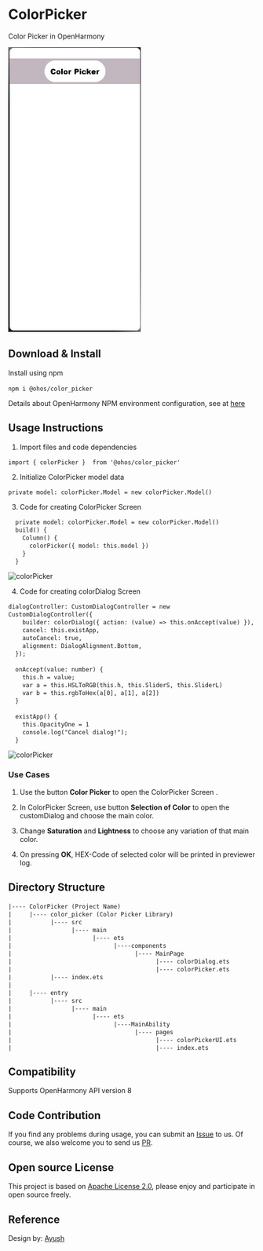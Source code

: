 # ColorPicker
Color Picker in OpenHarmony

 ![colorPicker](screenshots/ColorPickerAnimation.gif)
 


## Download & Install
Install using npm

```npm i @ohos/color_picker```

Details about OpenHarmony NPM environment configuration, see at [here](https://gitee.com/openharmony-tpc/docs/blob/master/OpenHarmony_npm_usage.md)


## Usage Instructions
1. Import files and code dependencies
```
import { colorPicker }  from '@ohos/color_picker'
```
2. Initialize ColorPicker model data
```
private model: colorPicker.Model = new colorPicker.Model()
```
3. Code for creating ColorPicker Screen
```
  private model: colorPicker.Model = new colorPicker.Model()
  build() {
    Column() {
      colorPicker({ model: this.model })
    }
  }
  ```
  
 ![colorPicker](screenshots/colorPicker.png)
  
4. Code for creating colorDialog Screen
```
dialogController: CustomDialogController = new CustomDialogController({
    builder: colorDialog({ action: (value) => this.onAccept(value) }),
    cancel: this.existApp,
    autoCancel: true,
    alignment: DialogAlignment.Bottom,
  });

  onAccept(value: number) {
    this.h = value;
    var a = this.HSLToRGB(this.h, this.SliderS, this.SliderL)
    var b = this.rgbToHex(a[0], a[1], a[2])
  }

  existApp() {
    this.OpacityOne = 1
    console.log("Cancel dialog!");
  }
  ```

 ![colorPicker](screenshots/colorDialog.png)



### Use Cases
1. Use the button **Color Picker** to open the ColorPicker Screen .

2. In ColorPicker Screen, use button **Selection of Color** to open the customDialog and choose the main color.

3. Change **Saturation** and **Lightness** to choose any variation of that main color.

4. On pressing **OK**, HEX-Code of selected color will be printed in previewer log.



## Directory Structure
```
|---- ColorPicker (Project Name)
|     |---- color_picker (Color Picker Library)
|           |---- src
|                 |---- main
|                       |---- ets
|                             |----components
|                                   |---- MainPage
|                                         |---- colorDialog.ets
|                                         |---- colorPicker.ets
|           |---- index.ets
|
|     |---- entry
|           |---- src
|                 |---- main
|                       |---- ets
|                             |----MainAbility
|                                   |---- pages
|                                         |---- colorPickerUI.ets
|                                         |---- index.ets

```

## Compatibility
Supports OpenHarmony API version 8

## Code Contribution

If you find any problems during usage, you can submit
an [Issue](https://github.com/Applib-OpenHarmony/ColorPicker/issues) to us. Of course, we also welcome you to
send us [PR](https://github.com/Applib-OpenHarmony/ColorPicker/pulls).

## Open source License

This project is based
on [Apache License 2.0](https://github.com/Applib-OpenHarmony/ColorPicker/blob/main/LICENSE), please enjoy and
participate in open source freely.

## Reference
Design by: [Ayush](https://github.com/AyushLM)
